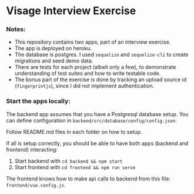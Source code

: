 # Visage Interview Exercise

### Notes:

- This repository contains two apps, part of an interview exercise.
- The app is deployed on heroku.
- The database is postgres. I used `sequelize` and `sequelize-cli` to create migrations and seed demo data.
- There are tests for each project (albeit only a few), to demonstrate understanding of test suites and how to write testable code.
- The bonus part of the exercise is done by tracking an upload source id (`fingerprintjs`), since I did not implement authentication. 

### Start the apps locally:

The backend app assumes that you have a Postgresql database setup.
You can define configuration in `backend/src/database/config/config.json`.

Follow README.md files in each folder on how to setup.

If all is setup correctly, you should be able to have both apps (backend and frontend)
interacting:
1. Start backend with `cd backend && npm start`
2. Start frontend with `cd frontend && npm run serve`

The frontend knows how to make api calls to backend from this file: `frontend/vue.config.js`.
